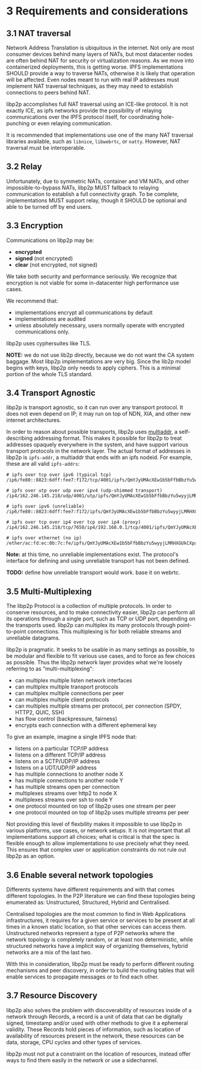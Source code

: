 3 Requirements and considerations
=================================

## 3.1 NAT traversal

Network Address Translation is ubiquitous in the internet. Not only are most consumer devices behind many layers of NATs, but most datacenter nodes are often behind NAT for security or virtualization reasons. As we move into containerized deployments, this is getting worse. IPFS implementations SHOULD provide a way to traverse NATs, otherwise it is likely that operation will be affected. Even nodes meant to run with real IP addresses must implement NAT traversal techniques, as they may need to establish connections to peers behind NAT.

libp2p accomplishes full NAT traversal using an ICE-like protocol. It is not exactly ICE, as ipfs networks provide the possibility of relaying communications over the IPFS protocol itself, for coordinating hole-punching or even relaying communication.

It is recommended that implementations use one of the many NAT traversal libraries available, such as `libnice`, `libwebrtc`, or `natty`. However, NAT traversal must be interoperable.

## 3.2 Relay

Unfortunately, due to symmetric NATs, container and VM NATs, and other impossible-to-bypass NATs, libp2p MUST fallback to relaying communication to establish a full connectivity graph. To be complete, implementations MUST support relay, though it SHOULD be optional and able to be turned off by end users.

## 3.3 Encryption

Communications on libp2p may be:

- **encrypted**
- **signed** (not encrypted)
- **clear** (not encrypted, not signed)

We take both security and performance seriously. We recognize that encryption is not viable for some in-datacenter high performance use cases.

We recommend that:
- implementations encrypt all communications by default
- implementations are audited
- unless absolutely necessary, users normally operate with encrypted communications only.

libp2p uses cyphersuites like TLS.

**NOTE:** we do not use lib2p directly, because we do not want the CA system baggage. Most libp2p implementations are very big. Since the lib2p model begins with keys, libp2p only needs to apply ciphers. This is a minimal portion of the whole TLS standard.

## 3.4 Transport Agnostic

libp2p is transport agnostic, so it can run over any transport protocol. It does not even depend on IP; it may run on top of NDN, XIA, and other new internet architectures.

In order to reason about possible transports, libp2p uses [multiaddr](https://github.com/jbenet/multiaddr), a self-describing addressing format. This makes it possible for libp2p to treat addresses opaquely everywhere in the system, and have support various transport protocols in the network layer. The actual format of addresses in libp2p is `ipfs-addr`, a multiaddr that ends with an ipfs nodeid. For example, these are all valid `ipfs-addrs`:

```
# ipfs over tcp over ipv6 (typical tcp)
/ip6/fe80::8823:6dff:fee7:f172/tcp/4001/ipfs/QmYJyUMAcXEw1b5bFfbBbzYu5wyyjLMRHXGUkCXpag74Fu

# ipfs over utp over udp over ipv4 (udp-shimmed transport)
/ip4/162.246.145.218/udp/4001/utp/ipfs/QmYJyUMAcXEw1b5bFfbBbzYu5wyyjLMRHXGUkCXpag74Fu

# ipfs over ipv6 (unreliable)
/ip6/fe80::8823:6dff:fee7:f172/ipfs/QmYJyUMAcXEw1b5bFfbBbzYu5wyyjLMRHXGUkCXpag74Fu

# ipfs over tcp over ip4 over tcp over ip4 (proxy)
/ip4/162.246.145.218/tcp/7650/ip4/192.168.0.1/tcp/4001/ipfs/QmYJyUMAcXEw1b5bFfbBbzYu5wyyjLMRHXGUkCXpag74Fu

# ipfs over ethernet (no ip)
/ether/ac:fd:ec:0b:7c:fe/ipfs/QmYJyUMAcXEw1b5bFfbBbzYu5wyyjLMRHXGUkCXpag74Fu
```

**Note:** at this time, no unreliable implementations exist. The protocol's interface for defining and using unreliable transport has not been defined.

**TODO:** define how unreliable transport would work. base it on webrtc.

## 3.5 Multi-Multiplexing

The libp2p Protocol is a collection of multiple protocols. In order to conserve resources, and to make connectivity easier, libp2p can perform all its operations through a single port, such as TCP or UDP port, depending on the transports used. libp2p can multiplex its many protocols through point-to-point connections. This multiplexing is for both reliable streams and unreliable datagrams.

libp2p is pragmatic. It seeks to be usable in as many settings as possible, to be modular and flexible to fit various use cases, and to force as few choices as possible. Thus the libp2p network layer provides what we're loosely referring to as "multi-multiplexing":

- can multiplex multiple listen network interfaces
- can multiplex multiple transport protocols
- can multiplex multiple connections per peer
- can multiplex multiple client protocols
- can multiples multiple streams per protocol, per connection (SPDY, HTTP2, QUIC, SSH)
- has flow control (backpressure, fairness)
- encrypts each connection with a different ephemeral key

To give an example, imagine a single IPFS node that:

- listens on a particular TCP/IP address
- listens on a different TCP/IP address
- listens on a SCTP/UDP/IP address
- listens on a UDT/UDP/IP address
- has multiple connections to another node X
- has multiple connections to another node Y
- has multiple streams open per connection
- multiplexes streams over http2 to node X
- multiplexes streams over ssh to node Y
- one protocol mounted on top of libp2p uses one stream per peer
- one protocol mounted on top of libp2p uses multiple streams per peer

Not providing this level of flexbility makes it impossible to use libp2p in various platforms, use cases, or network setups. It is not important that all implementations support all choices; what is critical is that the spec is flexible enough to allow implementations to use precisely what they need. This ensures that complex user or application constraints do not rule out libp2p as an option.

## 3.6 Enable several network topologies

Differents systems have different requirements and with that comes different topologies. In the P2P literature we can find these topologies being enumerated as: Unstructured, Structured, Hybrid and Centralised.

Centralised topologies are the most common to find in Web Applications infrastructures, it requires for a given service or services to be present at all times in a known static location, so that other services can access them. Unstructured networks represent a type of P2P networks where the network topology is completely random, or at least non deterministic, while structured networks have a implicit way of organizing themselves, hybrid networks are a mix of the last two.

With this in consideration, libp2p must be ready to perform different routing mechanisms and peer discovery, in order to build the routing tables that will enable services to propagate messages or to find each other.

## 3.7 Resource Discovery

libp2p also solves the problem with discoverability of resources inside of a network through Records, a record is a unit of data that can be digitally signed, timestamp and/or used with other methods to give it a ephemeral validity. These Records hold pieces of information, such as location of availability of resources present in the network, these resources can be data, storage, CPU cycles and other types of services.

libp2p must not put a constraint on the location of resources, instead offer ways to find them easily in the network or use a sidechannel.
